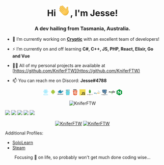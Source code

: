 <h1 align="center">Hi <img src="https://raw.githubusercontent.com/ABSphreak/ABSphreak/master/gifs/Hi.gif" width="40px" />, I'm Jesse!</h1>
<h3 align="center">A dev hailing from Tasmania, Australia.</h3>

- 🔭 I’m currently working on **[Cryptic](https://github.com/CrypticDevelopment)** with an excellent team of developers!

- ⚡ I’m currently on and off learning **C#, C++, JS, PHP, React, Elixir, Go and Vue**

- 👨‍💻 All of my personal projects are available at [https://github.com/KniferFTW](https://github.com/KniferFTW)

- 📫 You can reach me on Discord: **Jesse#4788**

<p align="center"><img src="https://raw.githubusercontent.com/devicons/devicon/master/icons/react/react-original-wordmark.svg" alt="react" width="20" height="20"/> <img src="https://raw.githubusercontent.com/devicons/devicon/master/icons/android/android-original-wordmark.svg" alt="android" width="20" height="20"/> <img src="https://raw.githubusercontent.com/devicons/devicon/master/icons/docker/docker-original-wordmark.svg" alt="docker" width="20" height="20"/> <img src="https://raw.githubusercontent.com/devicons/devicon/master/icons/go/go-original.svg" alt="go" width="20" height="20"/> <img src="https://raw.githubusercontent.com/devicons/devicon/master/icons/html5/html5-original-wordmark.svg" alt="html5" width="20" height="20"/> <img src="https://raw.githubusercontent.com/devicons/devicon/master/icons/javascript/javascript-original.svg" alt="javascript" width="20" height="20"/> <img src="https://raw.githubusercontent.com/devicons/devicon/master/icons/mongodb/mongodb-original-wordmark.svg" alt="mongodb" width="20" height="20"/> <img src="https://raw.githubusercontent.com/devicons/devicon/master/icons/mysql/mysql-original-wordmark.svg" alt="mysql" width="20" height="20"/> <img src="https://raw.githubusercontent.com/devicons/devicon/master/icons/postgresql/postgresql-original-wordmark.svg" alt="postgresql" width="20" height="20"/> <img src="https://raw.githubusercontent.com/devicons/devicon/master/icons/nodejs/nodejs-original-wordmark.svg" alt="nodejs" width="20" height="20"/> <img src="https://raw.githubusercontent.com/devicons/devicon/master/icons/nginx/nginx-original.svg" alt="nginx" width="20" height="20"/></p>

<p align="center"> <img src="https://komarev.com/ghpvc/?username=KniferFTW" alt="KniferFTW" /> </p>

<!--
<p align="center"> <img src="https://github-readme-stats-five-lyart.vercel.app/api?username=KniferFTW&show_icons=true" alt="KniferFTW" /> </p>

<p align="center"> <img src="https://github-readme-stats.vercel.app/api/top-langs/?username=KniferFTW&layout=compact" alt="KniferFTW" /> </p>-->

 ![](https://github-readme-stats-five-lyart.vercel.app/api?username=KniferFTW&show_icons=true" "") ![](https://github-readme-stats.vercel.app/api/KniferFTW?username=KniferFTW" "")
 ![](https://github-readme-stats.vercel.app/api/top-langs/?username=KniferFTW&layout=compact "") ![](https://github-readme-stats.vercel.app/api/KniferFTW?username=KniferFTW" "") ![](https://github-readme-stats.vercel.app/api/KniferFTW?username=KniferFTW" "") 


<p align="center">
<a href="https://dev.to/KniferFTW" target="blank"><img align="center" src="https://cdn.jsdelivr.net/npm/simple-icons@3.0.1/icons/dev-dot-to.svg" alt="KniferFTW" height="20" width="20" /></a>
<a href="https://codesandbox.com/u/KniferFTW" target="blank"><img align="center" src="https://cdn.jsdelivr.net/npm/simple-icons@3.0.1/icons/codesandbox.svg" alt="KniferFTW" height="20" width="20" /></a>

Additional Profiles:
-  [SoloLearn](https://www.sololearn.com/Profile/6621932)
-  [Steam](https://steamcommunity.com/profiles/76561198105982416)

<p align="center">Focusing 🎯 on life, so probably won't get much done coding wise...</p>

